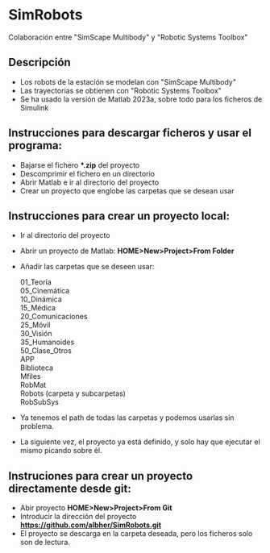 # SimRobots
Colaboración entre "SimScape Multibody" y "Robotic Systems Toolbox"

## Descripción
* Los robots de la estación se modelan con "SimScape Multibody"
* Las trayectorias se obtienen con "Robotic Systems Toolbox"
* Se ha usado la versión de Matlab 2023a, sobre todo para los ficheros de Simulink

## Instrucciones para descargar ficheros y usar el programa:
* Bajarse el fichero __*.zip__ del proyecto
* Descomprimir el fichero en un directorio
* Abrir Matlab e ir al directorio del proyecto
* Crear un proyecto que englobe las carpetas que se desean usar

## Instrucciones para crear un proyecto local:
* Ir al directorio del proyecto
* Abrir un proyecto de Matlab: **HOME>New>Project>From Folder**
* Añadir las carpetas que se deseen usar:
  
  01_Teoría <br> 
  05_Cinemática <br>
  10_Dinámica <br>
  15_Médica <br>
  20_Comunicaciones <br>
  25_Móvil <br>
  30_Visión <br>
  35_Humanoides <br>
  50_Clase_Otros <br>
  APP <br>
  Biblioteca <br>
  Mfiles <br>
  RobMat <br>
  Robots (carpeta y subcarpetas) <br>
  RobSubSys <br>

* Ya tenemos el path de todas las carpetas y podemos usarlas sin problema. 
* La siguiente vez, el proyecto ya está definido, y solo hay que ejecutar el mismo picando sobre él.

## Instruciones para crear un proyecto directamente desde **git**:
* Abir proyecto **HOME>New>Project>From Git**
* Introducir la dirección del proyecto **https://github.com/albher/SimRobots.git**
* El proyecto se descarga en la carpeta deseada, pero los ficheros solo son de lectura.

